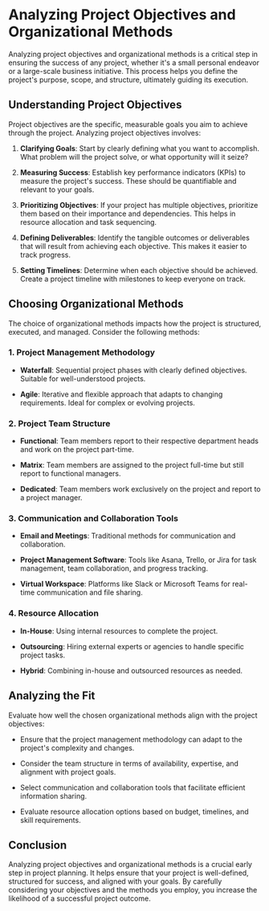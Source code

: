 # Analyzing Project Objectives and Organizational Methods

Analyzing project objectives and organizational methods is a critical step in ensuring the success of any project, whether it's a small personal endeavor or a large-scale business initiative. This process helps you define the project's purpose, scope, and structure, ultimately guiding its execution.

## Understanding Project Objectives

Project objectives are the specific, measurable goals you aim to achieve through the project. Analyzing project objectives involves:

1. **Clarifying Goals**: Start by clearly defining what you want to accomplish. What problem will the project solve, or what opportunity will it seize?
    
2. **Measuring Success**: Establish key performance indicators (KPIs) to measure the project's success. These should be quantifiable and relevant to your goals.
    
3. **Prioritizing Objectives**: If your project has multiple objectives, prioritize them based on their importance and dependencies. This helps in resource allocation and task sequencing.
    
4. **Defining Deliverables**: Identify the tangible outcomes or deliverables that will result from achieving each objective. This makes it easier to track progress.
    
5. **Setting Timelines**: Determine when each objective should be achieved. Create a project timeline with milestones to keep everyone on track.
    

## Choosing Organizational Methods

The choice of organizational methods impacts how the project is structured, executed, and managed. Consider the following methods:

### 1. **Project Management Methodology**

- **Waterfall**: Sequential project phases with clearly defined objectives. Suitable for well-understood projects.
    
- **Agile**: Iterative and flexible approach that adapts to changing requirements. Ideal for complex or evolving projects.
    

### 2. **Project Team Structure**

- **Functional**: Team members report to their respective department heads and work on the project part-time.
    
- **Matrix**: Team members are assigned to the project full-time but still report to functional managers.
    
- **Dedicated**: Team members work exclusively on the project and report to a project manager.
    

### 3. **Communication and Collaboration Tools**

- **Email and Meetings**: Traditional methods for communication and collaboration.
    
- **Project Management Software**: Tools like Asana, Trello, or Jira for task management, team collaboration, and progress tracking.
    
- **Virtual Workspace**: Platforms like Slack or Microsoft Teams for real-time communication and file sharing.
    

### 4. **Resource Allocation**

- **In-House**: Using internal resources to complete the project.
    
- **Outsourcing**: Hiring external experts or agencies to handle specific project tasks.
    
- **Hybrid**: Combining in-house and outsourced resources as needed.
    

## Analyzing the Fit

Evaluate how well the chosen organizational methods align with the project objectives:

- Ensure that the project management methodology can adapt to the project's complexity and changes.
    
- Consider the team structure in terms of availability, expertise, and alignment with project goals.
    
- Select communication and collaboration tools that facilitate efficient information sharing.
    
- Evaluate resource allocation options based on budget, timelines, and skill requirements.
    

## Conclusion

Analyzing project objectives and organizational methods is a crucial early step in project planning. It helps ensure that your project is well-defined, structured for success, and aligned with your goals. By carefully considering your objectives and the methods you employ, you increase the likelihood of a successful project outcome.